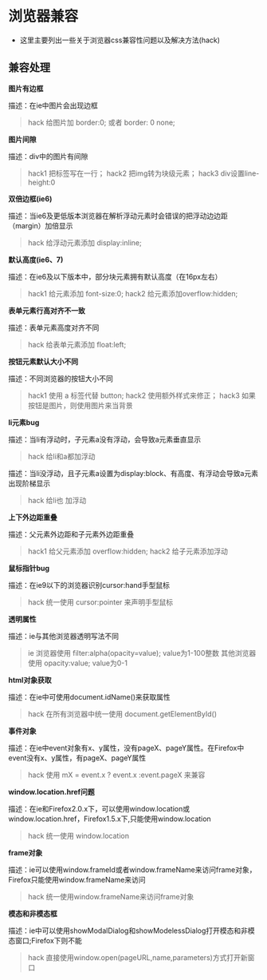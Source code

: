 # 浏览器兼容

- 这里主要列出一些关于浏览器css兼容性问题以及解决方法(hack)

## 兼容处理

**图片有边框**

描述：在ie中图片会出现边框

> hack 给图片加 border:0; 或者 border: 0 none;

**图片间隙**

描述：div中的图片有间隙

> hack1 把标签写在一行； hack2 把img转为块级元素； hack3 div设置line-height:0

**双倍边框(ie6)**

描述：当ie6及更低版本浏览器在解析浮动元素时会错误的把浮动边边距（margin）加倍显示

> hack 给浮动元素添加 display:inline;

**默认高度(ie6、7)**

描述：在ie6及以下版本中，部分块元素拥有默认高度（在16px左右）

> hack1 给元素添加 font-size:0; hack2 给元素添加overflow:hidden;

**表单元素行高对齐不一致**

描述：表单元素高度对齐不同

> hack 给表单元素添加 float:left;

**按钮元素默认大小不同**

描述：不同浏览器的按钮大小不同

> hack1 使用 a 标签代替 button;  hack2 使用额外样式来修正； hack3 如果按钮是图片，则使用图片来当背景

**li元素bug**

描述：当li有浮动时，子元素a没有浮动，会导致a元素垂直显示

> hack 给li和a都加浮动

描述：当li没浮动，且子元素a设置为display:block、有高度、有浮动会导致a元素出现阶梯显示

> hack 给li也 加浮动

**上下外边距重叠**

描述：父元素外边距和子元素外边距重叠

> hack1 给父元素添加 overflow:hidden;  hack2 给子元素添加浮动

**鼠标指针bug**

描述：在ie9以下的浏览器识别cursor:hand手型鼠标

> hack 统一使用 cursor:pointer 来声明手型鼠标

**透明属性**

描述：ie与其他浏览器透明写法不同

> ie 浏览器使用 filter:alpha(opacity=value); value为1-100整数
> 其他浏览器使用 opacity:value; value为0-1

**html对象获取**

描述：在ie中可使用document.idName()来获取属性

> hack 在所有浏览器中统一使用 document.getElementById()

**事件对象**

描述：在ie中event对象有x、y属性，没有pageX、pageY属性。在Firefox中event没有x、y属性，有pageX、pageY属性

> hack 使用 mX = event.x ? event.x :event.pageX 来兼容

**window.location.href问题**

描述：在ie和Firefox2.0.x下，可以使用window.location或window.location.href，Firefox1.5.x下,只能使用window.location

> hack 统一使用 window.location

**frame对象**

描述：ie可以使用window.frameId或者window.frameName来访问frame对象，Firefox只能使用window.frameName来访问

> hack 统一使用window.frameName来访问frame对象

**模态和非模态框**

描述：ie中可以使用showModalDialog和showModelessDialog打开模态和非模态窗口;Firefox下则不能

> hack 直接使用window.open(pageURL,name,parameters)方式打开新窗口
